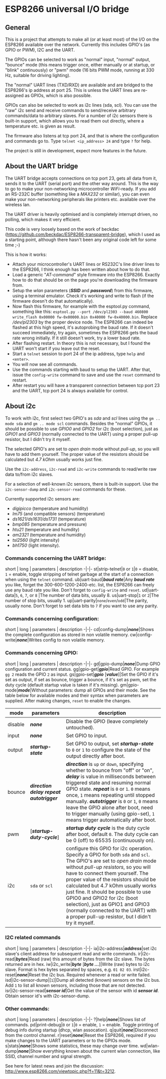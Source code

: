 # ESP8266 universal I/O bridge

## General

This is a project that attempts to make all (or at least most) of the I/O on the ESP8266 available over the network. Currently this includes GPIO's (as GPIO or PWM), I2C and the UART.

The GPIOs can be selected to work as "normal" input, "normal" output, "bounce" mode (this means trigger once, either manually or at startup, or "blink" continuously) or "pwm" mode (16 bits PWM mode, running at 330 Hz, suitable for driving lighting).

The "normal" UART lines (TXD/RXD) are available and are bridged to the ESP8266's ip address at port 25. This is unless the UART lines are re-assigned as GPIOs, which is also possible.

GPIOs can also be selected to work as i2c lines (sda, scl). You can use the "raw" i2c send and receive commands to send/receive arbitrary commands/data to arbitrary slaves. For a number of i2c sensors there is built-in support, which allows you to read them out directly, where a temperature etc. is given as result.

The firmware also listens at tcp port 24, and that is where the configuration and commands go to. Type `telnet <ip_address> 24` and type `?` for help.

The project is still in development, expect more features in the future.

## About the UART bridge

The UART bridge accepts connections on tcp port 23, gets all data from it, sends it to the UART (serial port) and the other way around. This is the way to go to make your non-networking microcontroller _WiFi_-ready. If you add an RS-232C buffer (something like a _MAX232_ or similar), you can even make your non-networking peripherals like printers etc. available over the wireless lan.

The UART driver is heavily optimised and is completely interrupt driven, no polling, which makes it very efficient.

This code is very loosely based on the work of beckdac (https://github.com/beckdac/ESP8266-transparent-bridge), which I used as a starting point, although there hasn't been any original code left for some time ;-) 

This is how it works:

- Attach your microcontroller's UART lines or RS232C's line driver lines to the ESP8266, I think enough has been written about how to do that.
- Load a generic "_AT-command_" style firmware into the ESP8266. Exactly how to do that should be on the page you're downloading the firmware from.
- Setup the _wlan_ parameters (___SSID___ and ___password___) from this firmware, using a terminal emulator. Check it's working and write to flash (if the firmware doesn't do that automatically).
- Now flash this firmware, for example with the esptool.py command, something like this: `esptool.py --port /dev/pl2303 --baud 460800 write_flash 0x00000 fw-0x00000.bin 0x40000 fw-0x40000.bin`. Replace _/dev/pl2303_ by the proper device node. The ESP8266 can indeed be flashed at this high speed, it's autoprobing the baud rate. If it doesn't succeed immediately, try again, sometimes the ESP8266 gets the baud rate wrong initially. If it still doesn't work, try a lower baud rate.
- After flashing restart. In theory this is not necessary, but I found the UART won't start if you leave out the reset.
- Start a `telnet` session to port 24 of the ip address, type `help` and `<enter>`.
- You will now see all commands.
- Use the commands starting with baud to setup the UART. After that, issue the `config-write` command to save and use the `reset` command to restart.
- After restart you will have a transparent connection between tcp port 23 and the UART, tcp port 24 is always available for control.

## About i2c

To work with i2c, first select two GPIO's as _sda_ and _scl_ lines using the `gm .. mode sda` and `gm .. mode scl` commands. Besides the "normal" GPIOs, it should be possible to use _GPIO0_ and _GPIO2_ for i2c (boot selection), just as _GPIO1_ and _GPIO3_ (normally connected to the UART) using a proper pull-up resistor, but I didn't try it myself.

The selected GPIO's are set to _open drain_ mode without _pull-up_, so you will have to add them yourself. The proper value of the resistors should be calculated but _4.7 kOhm_ usually works just fine. 

Use the `i2c-address`, `i2c-read` and `i2c-write` commands to read/write raw data to/from i2c slaves.

For a selection of well-known i2c sensors, there is built-in support. Use the `i2c-sensor-dump` and `i2c-sensor-read` commands for these.

Currently supported i2c sensors are:

- _digipicco_ (temperature and humidity)
- _lm75_ (and compatible sensors) (temperature)
- _ds1621/ds1631/ds1731_ (temperature)
- _bmp085_ (temperature and pressure)
- _htu21_ (temperature and humdity)
- _am2321_ (temperature and humidity)
- _tsl2560_ (light intensity)
- _bh1750_ (light intensity).

### Commands concerning the UART bridge:

short | long | parameters | description
-|-|-
st|strip-telnet|`0` or `1`|`0` = disable, `1` = enable, toggle stripping of telnet garbage at the start of a connection when using the `telnet` command.
ub|uart-baud|___baud rate___|Any ___baud rate___ you like, forget the 300-600-1200-2400-etc. list, the ESP8266 can freely use any baud rate you like. Don't forget to `config-write` and `reset`.
ud|uart-data|`5`, `6`, `7`, or `8`	|The number of data bits, usually 8.
us|uart-stop|`1` or `2`|The number of stop bits, usually 1.
up|uart-parity|`none`/`even`/`odd`|The parity, usually none. Don't forget to set data bits to `7` if you want to use any parity.

### Commands concerning configuration:

short | long | parameters | description
-|-|-
cd|config-dump|___none___|Shows the complete configuration as stored in non volatile memory.
cw|config-write|___none___|Writes config to non volatile memory.

### Commands concerning GPIO:

short | long | parameters | description
-|-|-
gd|gpio-dump|___none___|Dump GPIO configuration and current status.
gg|gpio-get|___gpio___|Read GPIO. For example `gg 2` reads the GPIO `2` as input.
gs|gpio-set|___gpio___ [___value___]|Set the GPIO if it's set as output, if set as bounce, trigger a bounce, if it's set as pwm, set the duty cycle (default startup value is taken if it's missing).
gm|gpio-mode|___mode___|Without parameters: dump all GPIOs and their mode. See the table below for available modes and their syntax when parameters are supplied. After making changes, `reset` to enable the changes.

mode | parameters | description
-|-|-
disable|___none___|Disable the GPIO (leave completely untouched).
input|___none___|Set GPIO to input.
output|___startup-state___|Set GPIO to output, set ___startup-state___ to `0` or `1` to configure the state of the output directly after boot.
bounce|___direction___ ___delay___ ___repeat___ ___autotrigger___|___direction___ is `up` or `down`, specifying whether to bounce from "off" or "on", ___delay___ is value in milliseconds between triggered state and resuming normal GPIO state. ___repeat___ is `0` or `1`. `0` means once, `1` means repeating until stopped manually. ___autotrigger___ is `0` or `1`, `0` means leave the GPIO alone after boot, need to trigger manually (using gpio-set), `1` means trigger automatically after boot.
pwm|[___startup-duty-cycle___]|___startup duty cycle___ is the duty cycle after boot, default `0`. The duty cycle can be 0 (off) to 65535 (continuously on).
i2c|`sda` or `scl`|configure this GPIO for i2c operation. Specify a GPIO for both `sda` and `scl`. The GPIO's are set to _open drain_ mode without _pull-up resistors_, so you will have to connect them yourself. The proper value of the resistors should be calculated but 4.7 kOhm usually works just fine. It should be possible to use GPIO0 and GPIO2 for i2c (boot selection), just as GPIO1 and GPIO3 (normally connected to the UART) with a proper pull-up resistor, but I didn't try it myself.
### I2C related commands
short | long | parameters | description
-|-|-
ia|i2c-address|___address___|set i2c slave's client address for subsequent read and write commands.
ir|i2c-read|___bytes___|Read (raw) this amount of bytes from the i2c slave. The bytes returned are in hex.
iw|i2c_write|___byte___ [___byte ...___]|Write (raw) bytes to i2c slave. Format is hex bytes separated by spaces, e.g. `01 02 03`.
irst|i2c-reset|___none___|Reset the i2c bus. Required whenever a read or write failed.
isd|i2c-sensor-dump|[`1`]|Dump all detected (known) sensors on the i2c bus. Add `1` to list all known sensors, including those that are not detected.
isr|i2c-sensor-read|___sensor id___|Get the value of the sensor with id ___sensor id___. Obtain sensor id's with i2c-sensor-dump.
### Other commands:
short | long | parameters | description
-|-|-
?|help|___none___|Shows list of commands.
pd|print-debug|`0` or `1`|`0` = enable, `1` = enable. Toggle printing of debug info during startup (dhcp, wlan assocation).
q|quit|___none___|Disconnect from the control channel.
r|reset|___none___|Reset the ESP8266, required if you make changes to the UART parameters or to the GPIOs mode.
s|stats|___none___|Shows some statistics, these may change over time.
wd|wlan-dump|___none___|Show everything known about the current wlan connection, like SSID, channel number and signal strength.

See here for latest news and join the discussion: http://www.esp8266.com/viewtopic.php?f=11&t=3212.

